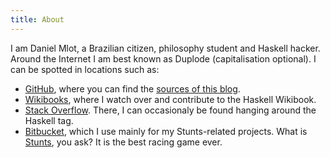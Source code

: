 ```yaml
---
title: About
---
```

I am Daniel Mlot, a Brazilian citizen, philosophy student and Haskell
hacker. Around the Internet I am best known as Duplode (capitalisation
optional). I can be spotted in locations such as:

- [GitHub](https://github.com/duplode), where you can find the
  [sources of this blog](https://github.com/duplode/duplode.github.io/tree/sources).
- [Wikibooks](https://en.wikibooks.org/wiki/User:Duplode), where I watch
  over and contribute to the Haskell Wikibook.
- [Stack Overflow](http://stackoverflow.com/users/2751851/duplode).
  There, I can occasionaly be found hanging around the Haskell tag.
- [Bitbucket](https://bitbucket.org/duplode/stunts-cartography), which I
  use mainly for my Stunts-related projects. What is
  [Stunts](http://scr.stunts.hu), you ask? It is the best racing game ever.
